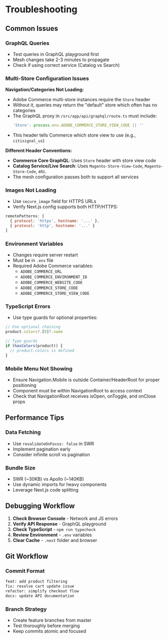 # Troubleshooting

## Common Issues

### GraphQL Queries
- Test queries in GraphQL playground first
- Mesh changes take 2-3 minutes to propagate
- Check if using correct service (Catalog vs Search)

### Multi-Store Configuration Issues

**Navigation/Categories Not Loading:**
- Adobe Commerce multi-store instances require the `Store` header
- Without it, queries may return the "default" store which often has no categories
- The GraphQL proxy in `/src/app/api/graphql/route.ts` must include:
  ```typescript
  'Store': process.env.ADOBE_COMMERCE_STORE_VIEW_CODE || ''
  ```
- This header tells Commerce which store view to use (e.g., `citisignal_us`)

**Different Header Conventions:**
- **Commerce Core GraphQL**: Uses `Store` header with store view code
- **Catalog Service/Live Search**: Uses `Magento-Store-View-Code`, `Magento-Store-Code`, etc.
- The mesh configuration passes both to support all services

### Images Not Loading
- Use `secure_image` field for HTTPS URLs
- Verify Next.js config supports both HTTP/HTTPS:
```javascript
remotePatterns: [
  { protocol: 'https', hostname: '...' },
  { protocol: 'http', hostname: '...' }
]
```

### Environment Variables
- Changes require server restart
- Must be in `.env` file
- Required Adobe Commerce variables:
  - `ADOBE_COMMERCE_URL`
  - `ADOBE_COMMERCE_ENVIRONMENT_ID`
  - `ADOBE_COMMERCE_WEBSITE_CODE`
  - `ADOBE_COMMERCE_STORE_CODE`
  - `ADOBE_COMMERCE_STORE_VIEW_CODE`

### TypeScript Errors
- Use type guards for optional properties:
```typescript
// Use optional chaining
product.colors?.[0]?.name

// Type guards
if (hasColors(product)) {
  // product.colors is defined
}
```

### Mobile Menu Not Showing
- Ensure Navigation.Mobile is outside Container/HeaderRoot for proper positioning
- Component must be within NavigationRoot to access context
- Check that NavigationRoot receives isOpen, onToggle, and onClose props

## Performance Tips

### Data Fetching
- Use `revalidateOnFocus: false` in SWR
- Implement pagination early
- Consider infinite scroll vs pagination

### Bundle Size
- SWR (~30KB) vs Apollo (~140KB)
- Use dynamic imports for heavy components
- Leverage Next.js code splitting

## Debugging Workflow

1. **Check Browser Console** - Network and JS errors
2. **Verify API Response** - GraphQL playground
3. **Check TypeScript** - `npm run typecheck`
4. **Review Environment** - `.env` variables
5. **Clear Cache** - `.next` folder and browser

## Git Workflow

### Commit Format
```bash
feat: add product filtering
fix: resolve cart update issue
refactor: simplify checkout flow
docs: update API documentation
```

### Branch Strategy
- Create feature branches from master
- Test thoroughly before merging
- Keep commits atomic and focused